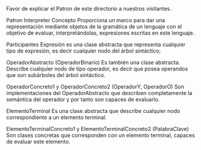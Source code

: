 Favor de explicar el Patron de este directorio a nuestros visitantes.

Patron Interpreter
Concepto
Proporciona un marco para dar una representación mediante objetos de la gramática de un lenguaje con el objetivo de evaluar, interpretándolas, expresiones escritas en este lenguaje.

Participantes
Expresión es una clase abstracta que representa cualquier tipo de expresión, es decir cualquier nodo del árbol sintáctico;

OperadorAbstracto (OperadorBinario) Es también una clase abstracta. Describe cualquier nodo de tipo operador, es decir que posea operandos que son subárboles del árbol sintáctico.

OperadorConcreto1 y OperadorConcreto2 (OperadorY, OperadorO) Son implementaciones del OperadorAbstracto que describen completamente la semántica del operador y por tanto son capaces de evaluarlo.

ElementoTerminal Es una clase abstracta que describe cualquier nodo correspondiente a un elemento terminal.

ElementoTerminalConcreto1 y ElementoTerminalConcreto2 (PalabraClave) Son clases concretas que corresponden con un elemento terminal, capaces de evaluar este elemento.